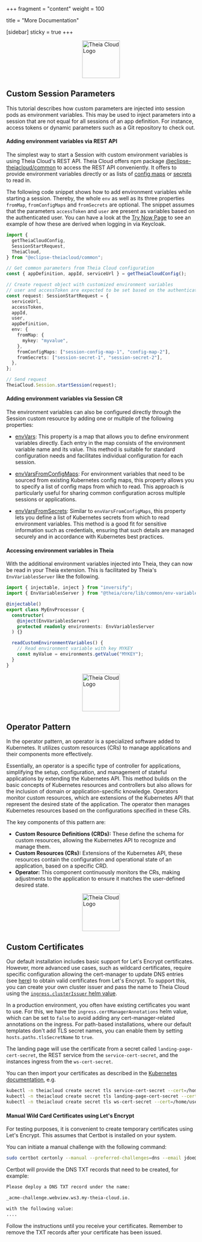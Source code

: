+++
fragment = "content"
weight = 100

title = "More Documentation"

[sidebar]
  sticky = true
+++

<img src="../../images/logo.png" alt="Theia Cloud Logo" width="100" style="display: block; margin: auto;" />

## Custom Session Parameters

This tutorial describes how custom parameters are injected into session pods as environment variables.
This may be used to inject parameters into a session that are not equal for all sessions of an app definition.
For instance, access tokens or dynamic parameters such as a Git repository to check out.

#### Adding environment variables via REST API

The simplest way to start a Session with custom environment variables is using Theia Cloud's REST API.
Theia Cloud offers npm package [@eclipse-theiacloud/common](https://www.npmjs.com/package/@eclipse-theiacloud/common) to access the REST API conveniently.
It offers to provide environment variables directly or as lists of [config maps](https://kubernetes.io/docs/concepts/configuration/configmap/) or [secrets](https://kubernetes.io/docs/concepts/configuration/secret/) to read in.

The following code snippet shows how to add environment variables while starting a session.
Thereby, the whole `env` as well as its three properties `fromMap`, `fromConfigMaps` and `fromSecrets` are optional.
The snippet assumes that the parameters `accessToken` and `user` are present as variables based on the authenticated user.
You can have a look at the [Try Now Page](https://github.com/eclipsesource/theia-cloud/blob/main/node/landing-page/src/App.tsx) to see an example of how these are derived when logging in via Keycloak.

```typescript
import {
  getTheiaCloudConfig,
  SessionStartRequest,
  TheiaCloud,
} from "@eclipse-theiacloud/common";

// Get common parameters from Theia Cloud configuration
const { appDefinition, appId, serviceUrl } = getTheiaCloudConfig();

// Create request object with customized environment variables
// user and accessToken are expected to be set based on the authenticated user
const request: SessionStartRequest = {
  serviceUrl,
  accessToken,
  appId,
  user,
  appDefinition,
  env: {
    fromMap: {
      mykey: "myvalue",
    },
    fromConfigMaps: ["session-config-map-1", "config-map-2"],
    fromSecrets: ["session-secret-1", "session-secret-2"],
  },
};

// Send request
TheiaCloud.Session.startSession(request);
```

#### Adding environment variables via Session CR

The environment variables can also be configured directly through the Session custom resource by adding one or multiple of the following properties:

- [envVars](https://github.com/eclipsesource/theia-cloud-helm/blob/4cd9d98d30cebe8d31e7084369878c1c2d28776c/charts/theia-cloud-crds/templates/session-spec-resource.yaml#L46-L49): This property is a map that allows you to define environment variables directly. Each entry in the map consists of the environment variable name and its value. This method is suitable for standard configuration needs and facilitates individual configuration for each session.

- [envVarsFromConfigMaps](https://github.com/eclipsesource/theia-cloud-helm/blob/4cd9d98d30cebe8d31e7084369878c1c2d28776c/charts/theia-cloud-crds/templates/session-spec-resource.yaml#L50-L53): For environment variables that need to be sourced from existing Kubernetes config maps, this property allows you to specify a list of config maps from which to read. This approach is particularly useful for sharing common configuration across multiple sessions or applications.

- [envVarsFromSecrets](https://github.com/eclipsesource/theia-cloud-helm/blob/4cd9d98d30cebe8d31e7084369878c1c2d28776c/charts/theia-cloud-crds/templates/session-spec-resource.yaml#L54-L57): Similar to `envVarsFromConfigMaps`, this property lets you define a list of Kubernetes secrets from which to read environment variables. This method is a good fit for sensitive information such as credentials, ensuring that such details are managed securely and in accordance with Kubernetes best practices.

#### Accessing environment variables in Theia

With the additional environment variables injected into Theia, they can now be read in your Theia extension.
This is facilitated by Theia's `EnvVariablesServer` like the following.

```typescript
import { injectable, inject } from "inversify";
import { EnvVariablesServer } from "@theia/core/lib/common/env-variables";

@injectable()
export class MyEnvProcessor {
  constructor(
    @inject(EnvVariablesServer)
    protected readonly environments: EnvVariablesServer
  ) {}

  readCustomEnvironmentVariables() {
    // Read environment variable with key MYKEY
    const myValue = environments.getValue("MYKEY");
  }
}
```

<img src="../../images/logo.png" alt="Theia Cloud Logo" width="100" style="display: block; margin: auto;" />

## Operator Pattern

In the operator pattern, an operator is a specialized software added to Kubernetes.
It utilizes custom resources (CRs) to manage applications and their components more effectively.

Essentially, an operator is a specific type of controller for applications, simplifying the setup, configuration, and management of stateful applications by extending the Kubernetes API.
This method builds on the basic concepts of Kubernetes resources and controllers but also allows for the inclusion of domain or application-specific knowledge.
Operators monitor custom resources, which are extensions of the Kubernetes API that represent the desired state of the application.
The operator then manages Kubernetes resources based on the configurations specified in these CRs.

The key components of this pattern are:

- **Custom Resource Definitions (CRDs):** These define the schema for custom resources, allowing the Kubernetes API to recognize and manage them.
- **Custom Resources (CRs):** Extensions of the Kubernetes API, these resources contain the configuration and operational state of an application, based on a specific CRD.
- **Operator:** This component continuously monitors the CRs, making adjustments to the application to ensure it matches the user-defined desired state.

<img src="../../images/logo.png" alt="Theia Cloud Logo" width="100" style="display: block; margin: auto;" />

## Custom Certificates

Our default installation includes basic support for Let's Encrypt certificates.
However, more advanced use cases, such as wildcard certificates, require specific configuration allowing the cert-manager to update DNS entries (see [here](https://cert-manager.io/docs/configuration/acme/dns01/)) to obtain valid certificates from Let's Encrypt.
To support this, you can create your own cluster issuer and pass the name to Theia Cloud using the [`ingress.clusterIssuer` helm value](https://github.com/eclipsesource/theia-cloud-helm/tree/main/charts/theia-cloud#readme).

In a production environment, you often have existing certificates you want to use.
For this, we have the `ingress.certManagerAnnotations` helm value, which can be set to `false` to avoid adding any cert-manager-related annotations on the ingress.
For path-based installations, where our default templates don't add TLS secret names, you can enable them by setting `hosts.paths.tlsSecretName` to `true`.

The landing page will use the certificate from a secret called `landing-page-cert-secret`, the REST service from the `service-cert-secret`, and the instances ingress from the `ws-cert-secret`.

You can then import your certificates as described in the [Kubernetes documentation](https://kubernetes.io/docs/reference/kubectl/generated/kubectl_create/kubectl_create_secret_tls/), e.g.

```sh
kubectl -n theiacloud create secret tls service-cert-secret --cert=/home/user/certificate/service3.my-theia-cloud.io/fullchain1.pem --key=/home/user/certificate/service3.my-theia-cloud.io/privkey1.pem
kubectl -n theiacloud create secret tls landing-page-cert-secret --cert=/home/user/certificate/landing3.my-theia-cloud.io/fullchain1.pem --key=/home/user/certificate/landing3.my-theia-cloud.io/privkey1.pem
kubectl -n theiacloud create secret tls ws-cert-secret --cert=/home/user/certificate/webview.ws3.my-theia-cloud.io/fullchain1.pem --key=/home/user/certificate/webview.ws3.my-theia-cloud.io/privkey1.pem
```

#### Manual Wild Card Certificates using Let's Encrypt

For testing purposes, it is convenient to create temporary certificates using Let's Encrypt.
This assumes that Certbot is installed on your system.

You can initiate a manual challenge with the following command:

```sh
sudo certbot certonly --manual --preferred-challenges=dns --email jdoe@theia-cloud.io --server https://acme-v02.api.letsencrypt.org/directory --agree-tos -d *.webview.ws3.my-theia-cloud.io -d ws3.my-theia-cloud.io
```

Certbot will provide the DNS TXT records that need to be created, for example:

```sh
Please deploy a DNS TXT record under the name:

_acme-challenge.webview.ws3.my-theia-cloud.io.

with the following value:
....

```

Follow the instructions until you receive your certificates.
Remember to remove the TXT records after your certificate has been issued.
